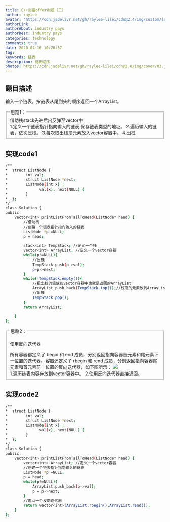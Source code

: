 ```yaml
---
title: C++剑指offer刷题（三）
author: raylee
avatar: 'https://cdn.jsdelivr.net/gh/raylee-lilei/cdn@2.4/img/custom/logo_1.png'
authorLink: 
authorAbout: industry pays
authorDesc: industry pays
categories: technology
comments: true
date: 2020-04-16 10:20:57
tag:
keywords: 链表
description: 链表逆序
photos: https://cdn.jsdelivr.net/gh/raylee-lilei/cdn@2.0/img/cover/03.jpg.webp
---
```

<head>
<link rel="stylesheet" href="/css/teat.css">
</head>

## 题目描述
输入一个链表，按链表从尾到头的顺序返回一个ArrayList。

<form action="" method="">
<fieldset><legend font-weight:600>思路1：</legend>
<div align=“Center”>借助栈stack先进后出反弹至vector中</div>
1.定义一个链表指针指向输入的链表 保存链表类型的地址。
2.遍历输入的链表，依次压栈。
3.每次取出栈顶元素放入vector容器中。
4.出栈
</fieldset>
</form>


## 实现code1
``` bash
/**
*  struct ListNode {
*        int val;
*        struct ListNode *next;
*        ListNode(int x) :
*              val(x), next(NULL) {
*        }
*  };
*/
class Solution {
public:
    vector<int> printListFromTailToHead(ListNode* head) {
        //借助栈
        //创建一个链表指针指向输入的链表
        ListNode *p =NULL;
        p = head;
        
        stack<int> TempStack; //定义一个栈
        vector<int> ArrayList; //定义一个vector容器
        while(p!=NULL){
            //压栈
            TempStack.push(p->val);
            p=p->next;
        }
        while(!TempStack.empty()){
            //把出栈的值放到vector容器中也就是返回的ArrayList
            ArrayList.push_back(TempStack.top());//栈顶的元素放到ArrayList中
            //出栈
            TempStack.pop();  
        }
        return ArrayList;
        
    }
};
```

<form action="" method="">
<fieldset><legend font-weight:600>思路2：</legend>
<div align=“Center”><p style="font-size:bold">使用反向迭代器</p>所有容器都定义了 begin 和 end 成员，分别返回指向容器首元素和尾元素下一位置的迭代器。容器还定义了 rbegin 和 rend 成员，分别返回指向容器尾元素和首元素前一位置的反向迭代器，如下图所示：

<img src="https://cdn.jsdelivr.net/gh/raylee-lilei/cdn@3.2/img/article/CPPoffer/iterator.gif">
</div>
1.遍历链表内容存放到vector容器中。
2.使用反向迭代器直接返回。
</fieldset>
</form>

## 实现code2
``` bash 
/**
*  struct ListNode {
*        int val;
*        struct ListNode *next;
*        ListNode(int x) :
*              val(x), next(NULL) {
*        }
*  };
*/
class Solution {
public:
    vector<int> printListFromTailToHead(ListNode* head) {       
        vector<int> ArrayList; //定义一个vector容器
        //创建一个链表指针指向输入的链表
        ListNode *p =NULL;
        p = head;
        while(p!=NULL){
            ArrayList.push_back(p->val);
            p = p->next;
        }
		//返回一个反向迭代器
        return vector<int>(ArrayList.rbegin(),ArrayList.rend());        
    }
};

```